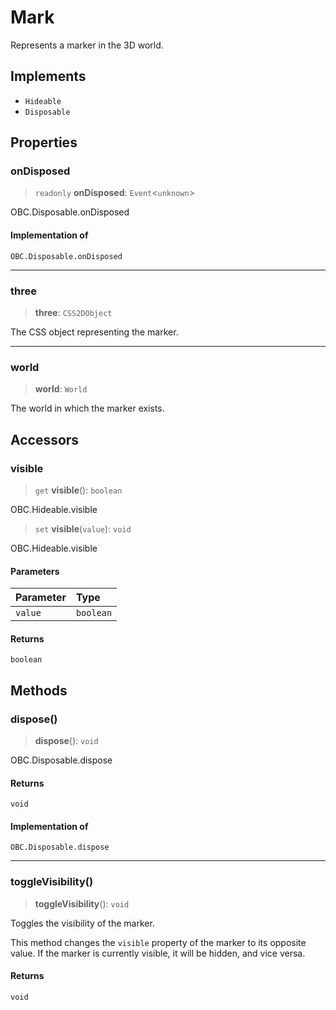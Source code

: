 # Mark

Represents a marker in the 3D world.

## Implements

- `Hideable`
- `Disposable`

## Properties

### onDisposed

> `readonly` **onDisposed**: `Event`\<`unknown`\>

OBC.Disposable.onDisposed

#### Implementation of

`OBC.Disposable.onDisposed`

***

### three

> **three**: `CSS2DObject`

The CSS object representing the marker.

***

### world

> **world**: `World`

The world in which the marker exists.

## Accessors

### visible

> `get` **visible**(): `boolean`

OBC.Hideable.visible

> `set` **visible**(`value`): `void`

OBC.Hideable.visible

#### Parameters

| Parameter | Type |
| :------ | :------ |
| `value` | `boolean` |

#### Returns

`boolean`

## Methods

### dispose()

> **dispose**(): `void`

OBC.Disposable.dispose

#### Returns

`void`

#### Implementation of

`OBC.Disposable.dispose`

***

### toggleVisibility()

> **toggleVisibility**(): `void`

Toggles the visibility of the marker.

This method changes the `visible` property of the marker to its opposite value.
If the marker is currently visible, it will be hidden, and vice versa.

#### Returns

`void`
